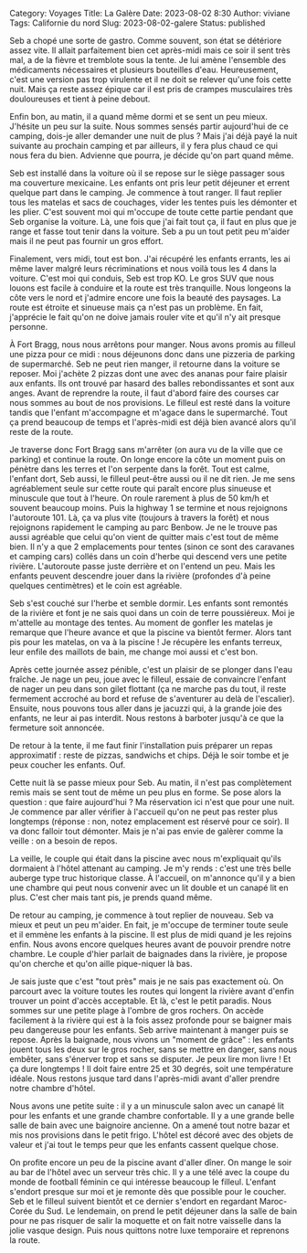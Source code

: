 Category: Voyages
Title: La Galère
Date: 2023-08-02 8:30
Author: viviane
Tags: Californie du nord
Slug: 2023-08-02-galere
Status: published

Seb a chopé une sorte de gastro. Comme souvent, son état se détériore assez vite. Il allait parfaitement bien cet après-midi mais ce soir il sent très mal, a de la fièvre et tremblote sous la tente. Je lui amène l'ensemble des médicaments nécessaires et plusieurs bouteilles d'eau. Heureusement, c'est une version pas trop virulente et il ne doit se relever qu'une fois cette nuit. Mais ça reste assez épique car il est pris de crampes musculaires très douloureuses et tient à peine debout.

Enfin bon, au matin, il a quand même dormi et se sent un peu mieux. J'hésite un peu sur la suite. Nous sommes sensés partir aujourd'hui de ce camping, dois-je aller demander une nuit de plus ? Mais j'ai déjà payé la nuit suivante au prochain camping et par ailleurs, il y fera plus chaud ce qui nous fera du bien. Advienne que pourra, je décide qu'on part quand même.

Seb est installé dans la voiture où il se repose sur le siège passager sous ma couverture mexicaine. Les enfants ont pris leur petit déjeuner et errent quelque part dans le camping. Je commence à tout ranger. Il faut replier tous les matelas et sacs de couchages, vider les tentes puis les démonter et les plier. C'est souvent moi qui m'occupe de toute cette partie pendant que Seb organise la voiture. Là, une fois que j'ai fait tout ça, il faut en plus que je range et fasse tout tenir dans la voiture. Seb a pu un tout petit peu m'aider mais il ne peut pas fournir un gros effort.

Finalement, vers midi, tout est bon. J'ai récupéré les enfants errants, les ai même laver malgré leurs récriminations et nous voilà tous les 4 dans la voiture. C'est moi qui conduis, Seb est trop KO. Le gros SUV que nous louons est facile à conduire et la route est très tranquille. Nous longeons la côte vers le nord et j'admire encore une fois la beauté des paysages. La route est étroite et sinueuse mais ça n'est pas un problème. En fait, j'apprécie le fait qu'on ne doive jamais rouler vite et qu'il n'y ait presque personne.

À Fort Bragg, nous nous arrêtons pour manger. Nous avons promis au filleul une pizza pour ce midi : nous déjeunons donc dans une pizzeria de parking de supermarché. Seb ne peut rien manger, il retourne dans la voiture se reposer. Moi j'achète 2 pizzas dont une avec des ananas pour faire plaisir aux enfants. Ils ont trouvé par hasard des balles rebondissantes et sont aux anges. Avant de reprendre la route, il faut d'abord faire des courses car nous sommes au bout de nos provisions. Le filleul est resté dans la voiture tandis que l'enfant m'accompagne et m'agace dans le supermarché. Tout ça prend beaucoup de temps et l'après-midi est déjà bien avancé alors qu'il reste de la route.

Je traverse donc Fort Bragg sans m'arrêter (on aura vu de la ville que ce parking) et continue la route. On longe encore la côte un moment puis on pénètre dans les terres et l'on serpente dans la forêt. Tout est calme, l'enfant dort, Seb aussi, le filleul peut-être aussi ou il ne dit rien. Je me sens agréablement seule sur cette route qui paraît encore plus sinueuse et minuscule que tout à l'heure. On roule rarement à plus de 50 km/h et souvent beaucoup moins. Puis la highway 1 se termine et nous rejoignons l'autoroute 101. Là, ça va plus vite (toujours à travers la forêt) et nous rejoignons rapidement le camping au parc Benbow. Je ne le trouve pas aussi agréable que celui qu'on vient de quitter mais c'est tout de même bien. Il n'y a que 2 emplacements pour tentes (sinon ce sont des caravanes et camping cars) collés dans un coin d'herbe qui descend vers une petite rivière. L'autoroute passe juste derrière et on l'entend un peu. Mais les enfants peuvent descendre jouer dans la rivière (profondes d'à peine quelques centimètres) et le coin est agréable.

Seb s'est couché sur l'herbe et semble dormir. Les enfants sont remontés de la rivière et font je ne sais quoi dans un coin de terre poussiéreux. Moi je m'attelle au montage des tentes. Au moment de gonfler les matelas je remarque que l'heure avance et que la piscine va bientôt fermer. Alors tant pis pour les matelas, on va à la piscine ! Je récupère les enfants terreux, leur enfile des maillots de bain, me change moi aussi et c'est bon.

Après cette journée assez pénible, c'est un plaisir de se plonger dans l'eau fraîche. Je nage un peu, joue avec le filleul, essaie de convaincre l'enfant de nager un peu dans son gilet flottant (ça ne marche pas du tout, il reste fermement accroché au bord et refuse de s'aventurer au delà de l'escalier). Ensuite, nous pouvons tous aller dans je jacuzzi qui, à la grande joie des enfants, ne leur ai pas interdit. Nous restons à barboter jusqu'à ce que la fermeture soit annoncée.

De retour à la tente, il me faut finir l'installation puis préparer un repas approximatif : reste de pizzas, sandwichs et chips. Déjà le soir tombe et je peux coucher les enfants. Ouf.

Cette nuit là se passe mieux pour Seb. Au matin, il n'est pas complètement remis mais se sent tout de même un peu plus en forme. Se pose alors la question : que faire aujourd'hui ? Ma réservation ici n'est que pour une nuit. Je commence par aller vérifier à l'accueil qu'on ne peut pas rester plus longtemps (réponse : non, notez emplacement est réservé pour ce soir). Il va donc falloir tout démonter. Mais je n'ai pas envie de galèrer comme la veille : on a besoin de repos.

La veille, le couple qui était dans la piscine avec nous m'expliquait qu'ils dormaient à l'hôtel attenant au camping. Je m'y rends : c'est une très belle auberge type truc historique classe. À l'accueil, on m'annonce qu'il y a bien une chambre qui peut nous convenir avec un lit double et un canapé lit en plus. C'est cher mais tant pis, je prends quand même.

De retour au camping, je commence à tout replier de nouveau. Seb va mieux et peut un peu m'aider. En fait, je m'occupe de terminer toute seule et il emmène les enfants à la piscine. Il est plus de midi quand je les rejoins enfin. Nous avons encore quelques heures avant de pouvoir prendre notre chambre. Le couple d'hier parlait de baignades dans la rivière, je propose qu'on cherche et qu'on aille pique-niquer là bas.

Je sais juste que c'est "tout près" mais je ne sais pas exactement où. On parcourt avec la voiture toutes les routes qui longent la rivière avant d'enfin trouver un point d'accès acceptable. Et là, c'est le petit paradis. Nous sommes sur une petite plage à l'ombre de gros rochers. On accède facilement à la rivière qui est à la fois assez profonde pour se baigner mais peu dangereuse pour les enfants. Seb arrive maintenant à manger puis se repose. Après la baignade, nous vivons un "moment de grâce" : les enfants jouent tous les deux sur le gros rocher, sans se mettre en danger, sans nous embêter, sans s'énerver trop et sans se disputer. Je peux lire mon livre ! Et ça dure longtemps ! Il doit faire entre 25 et 30 degrés, soit une température idéale. Nous restons jusque tard dans l'après-midi avant d'aller prendre notre chambre d'hôtel. 

Nous avons une petite suite : il y a un minuscule salon avec un canapé lit pour les enfants et une grande chambre confortable. Il y a une grande belle salle de bain avec une baignoire ancienne. On a amené tout notre bazar et mis nos provisions dans le petit frigo. L'hôtel est décoré avec des objets de valeur et j'ai tout le temps peur que les enfants cassent quelque chose. 

On profite encore un peu de la piscine avant d'aller dîner. On mange le soir au bar de l'hôtel avec un serveur très chic. Il y a une télé avec la coupe du monde de football féminin ce qui intéresse beaucoup le filleul. L'enfant s'endort presque sur moi et je remonte dès que possible pour le coucher. Seb et le filleul suivent bientôt et ce dernier s'endort en regardant Maroc-Corée du Sud. Le lendemain, on prend le petit déjeuner dans la salle de bain pour ne pas risquer de salir la moquette et on fait notre vaisselle dans la jolie vasque design. Puis nous quittons notre luxe temporaire et reprenons la route. 
